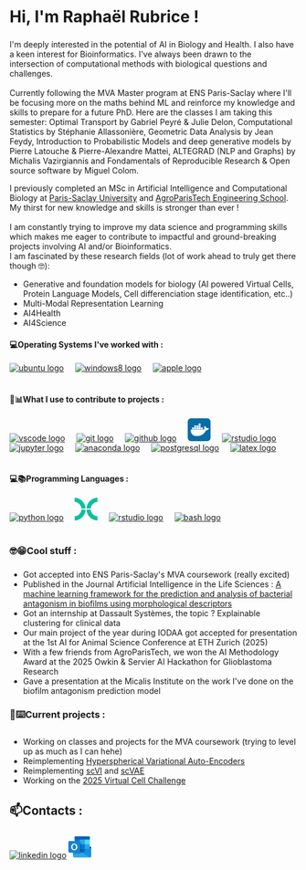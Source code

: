 <h1 align="left">Hi, I'm Raphaël Rubrice !</h1>

###

I'm deeply interested in the potential of AI in Biology and Health. I also have a keen interest for Bioinformatics.
I've always been drawn to the intersection of computational methods with biological questions and challenges.<br><br>
Currently following the MVA Master program at ENS Paris-Saclay where I'll be focusing more on the maths behind ML and reinforce my knowledge and skills to prepare for a future PhD. Here are the classes I am taking this semester: Optimal Transport by Gabriel Peyré & Julie Delon, Computational Statistics by Stéphanie Allassonière, Geometric Data Analysis by Jean Feydy, Introduction to Probabilistic Models and deep generative models by Pierre Latouche & Pierre-Alexandre Mattei, ALTEGRAD (NLP and Graphs) by Michalis Vazirgiannis and Fondamentals of Reproducible Research & Open source software by Miguel Colom. 

I previously completed an MSc in Artificial Intelligence and Computational Biology at [Paris-Saclay University](https://www.universite-paris-saclay.fr/en/) and [AgroParisTech Engineering School](https://www.agroparistech.fr/en). My thirst for new knowledge and skills is stronger than ever !<br><br>
I am constantly trying to improve my data science and programming skills which makes me eager to contribute to impactful and ground-breaking projects involving AI and/or Bioinformatics.  
I am fascinated by these research fields (lot of work ahead to truly get there though 🤓):
- Generative and foundation models for biology (AI powered Virtual Cells, Protein Language Models, Cell differenciation stage identification, etc..)
- Multi-Modal Representation Learning
- AI4Health
- AI4Science

<h4 align="left">💻Operating Systems I've worked with :</h4>

<div align="left">
  <a href="https://ubuntu.com" title="Ubuntu"><img src="https://cdn.simpleicons.org/ubuntu/E95420" height="40" alt="ubuntu logo"  /></a>
  <img width="12" />
  <a href="https://www.microsoft.com/en-us/windows" title="Windows"><img src="https://cdn.jsdelivr.net/gh/devicons/devicon/icons/windows8/windows8-original.svg" height="40" alt="windows8 logo"  /></a>
  <img width="12" />
  <a href="https://www.apple.com" title="macOS"><img src="https://cdn.simpleicons.org/apple/000000" height="40" alt="apple logo"  /></a>
</div>
<br>

<h4 align="left">🧰📊What I use to contribute to projects :</h4>

<div align="left">
  <a href="https://code.visualstudio.com" title="Visual Studio Code"><img src="https://cdn.jsdelivr.net/gh/devicons/devicon/icons/vscode/vscode-original.svg" height="40" alt="vscode logo"  /></a>
  <img width="12" />
  <a href="https://git-scm.com" title="Git"><img src="https://cdn.jsdelivr.net/gh/devicons/devicon/icons/git/git-original.svg" height="40" alt="git logo"  /></a>
  <img width="12" />
  <a href="https://github.com" title="GitHub"><img src="https://cdn.jsdelivr.net/gh/devicons/devicon/icons/github/github-original.svg" height="40" alt="github logo"  /></a>
  <img width="12" />
  <a href="https://www.docker.com" title="Docker"><img src="README_icons/docker.png" height="40" alt="docker logo"  /></a>
  <img width="12" />
  <a href="https://posit.co/products/open-source/rstudio" title="RStudio"><img src="https://cdn.jsdelivr.net/gh/devicons/devicon/icons/rstudio/rstudio-original.svg" height="40" alt="rstudio logo"  /></a>
  <img width="12" />
  <a href="https://jupyter.org" title="Jupyter"><img src="https://cdn.jsdelivr.net/gh/devicons/devicon/icons/jupyter/jupyter-original.svg" height="40" alt="jupyter logo"  /></a>
  <img width="12" />
  <a href="https://www.anaconda.com" title="Anaconda"><img src="https://cdn.jsdelivr.net/gh/devicons/devicon/icons/anaconda/anaconda-original.svg" height="40" alt="anaconda logo"  /></a>
  <img width="12" />
  <a href="https://www.postgresql.org" title="PostgreSQL"><img src="https://cdn.jsdelivr.net/gh/devicons/devicon/icons/postgresql/postgresql-original.svg" height="40" alt="postgresql logo"  /></a>
  <img width="12" />
  <a href="https://www.latex-project.org" title="LaTeX"><img src="https://cdn.jsdelivr.net/gh/devicons/devicon/icons/latex/latex-original.svg" height="40" alt="latex logo"  /></a>
</div>
<br>

<h4 align="left">💻📚Programming Languages :</h4>

<div align="left">
  <a href="https://www.python.org" title="Python"><img src="https://cdn.jsdelivr.net/gh/devicons/devicon/icons/python/python-original.svg" height="40" alt="python logo"  /></a>
  <img width="12" />
  <a href="https://www.nextflow.io" title="Nextflow"><img src="https://github.com/nextflow-io/trademark/blob/master/nextflow-icon.png" height="40" alt="nextflow logo"  /></a>
  <img width="12" />
  <a href="https://posit.co/products/open-source/rstudio" title="R"><img src="https://cdn.jsdelivr.net/gh/devicons/devicon/icons/rstudio/rstudio-original.svg" height="40" alt="rstudio logo"  /></a>
  <img width="12" />
  <a href="https://www.gnu.org/software/bash/" title="Bash"><img src="https://cdn.simpleicons.org/gnubash/4EAA25" height="40" alt="bash logo"  /></a>
</div>
<br>

###
###

<h3 align="left">🤓😁Cool stuff :</h4>

###
- Got accepted into ENS Paris-Saclay's MVA coursework (really excited)
- Published in the Journal Artificial Intelligence in the Life Sciences : [A machine learning framework for the prediction and analysis of bacterial antagonism in biofilms using morphological descriptors](https://www.sciencedirect.com/science/article/pii/S2667318525000133?via%3Dihub)
- Got an internship at Dassault Systèmes, the topic ? Explainable clustering for clinical data
- Our main project of the year during IODAA got accepted for presentation at the 1st AI for Animal Science Conference at ETH Zurich (2025)
- With a few friends from AgroParisTech, we won the AI Methodology Award at the 2025 Owkin & Servier AI Hackathon for Glioblastoma Research
- Gave a presentation at the Micalis Institute on the work I've done on the biofilm antagonism prediction model


###
###

<h3 align="left">🧪⌨️Current projects :</h4>

###
- Working on classes and projects for the MVA coursework (trying to level up as much as I can hehe)
- Reimplementing [Hyperspherical Variational Auto-Encoders](https://arxiv.org/abs/1804.00891)
- Reimplementing [scVI](https://www.nature.com/articles/s41592-018-0229-2) and [scVAE](https://academic.oup.com/bioinformatics/article/36/16/4415/5838187?login=false)
- Working on the [2025 Virtual Cell Challenge](https://virtualcellchallenge.org/app)

###

<h2 align="left">📫Contacts :</h4>

###

<a href="https://www.linkedin.com/in/raphaël-rubrice" title="My LinkedIn Profile"><img src="https://skillicons.dev/icons?i=linkedin" height="40" alt="linkedin logo" /></a>
<a href="mailto:raphael.rubrice@outlook.com" title="My email"><img src="README_icons/outlook.png" height="40" alt="outlook logo" /></a>

###
###

